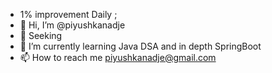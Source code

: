 - 1% improvement Daily ;
- 👋 Hi, I’m @piyushkanadje
- 👀 Seeking 
- 🌱 I’m currently learning Java DSA and in depth SpringBoot 
- 📫 How to reach me piyushkanadje@gmail.com

<!---
piyushkanadje/piyushkanadje is a ✨ special ✨ repository because its `README.md` (this file) appears on your GitHub profile.
You can click the Preview link to take a look at your changes.
--->
